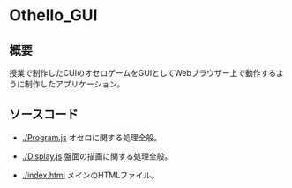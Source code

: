 # Othello_GUI
## 概要
授業で制作したCUIのオセロゲームをGUIとしてWebブラウザー上で動作するように制作したアプリケーション。

## ソースコード
- [./Program.js](./Program.js)
オセロに関する処理全般。

- [./Display.js](./Display.js)
盤面の描画に関する処理全般。

- [./index.html](./index.html)
メインのHTMLファイル。